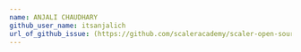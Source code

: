 ```yaml
---
name: ANJALI CHAUDHARY
github_user_name: itsanjalich
url_of_github_issue: (https://github.com/scaleracademy/scaler-open-source-september-challenge/issues/137)
---
```

